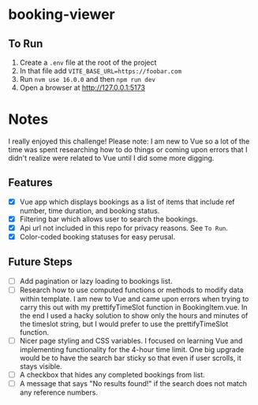 # booking-viewer

## To Run

1. Create a `.env` file at the root of the project
2. In that file add `VITE_BASE_URL=https://foobar.com`
3. Run `nvm use 16.0.0` and then `npm run dev`
4. Open a browser at http://127.0.0.1:5173

# Notes

I really enjoyed this challenge! Please note: I am new to Vue so a lot of the time was spent researching how to do things or coming upon errors that I didn't realize were related to Vue until I did some more digging.

## Features

- [x] Vue app which displays bookings as a list of items that include ref number, time duration, and booking status.
- [x] Filtering bar which allows user to search the bookings.
- [x] Api url not included in this repo for privacy reasons. See `To Run`.
- [x] Color-coded booking statuses for easy perusal.

## Future Steps

- [ ] Add pagination or lazy loading to bookings list.
- [ ] Research how to use computed functions or methods to modify data within template. I am new to Vue and came upon errors when trying to carry this out with my prettifyTimeSlot function in BookingItem.vue. In the end I used a hacky solution to show only the hours and minutes of the timeslot string, but I would prefer to use the prettifyTimeSlot function.
- [ ] Nicer page styling and CSS variables. I focused on learning Vue and implementing functionality for the 4-hour time limit. One big upgrade would be to have the search bar sticky so that even if user scrolls, it stays visible.
- [ ] A checkbox that hides any completed bookings from list.
- [ ] A message that says "No results found!" if the search does not match any reference numbers.
